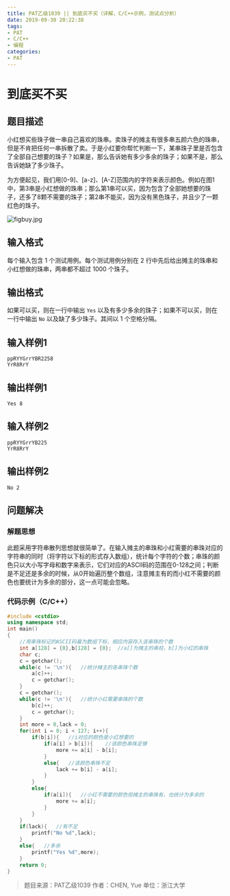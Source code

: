 ```yaml
---
title: PAT乙级1039 || 到底买不买（详解，C/C++示例，测试点分析）
date: 2019-09-30 20:22:38
tags:
- PAT
- C/C++
- 编程
categories:
- PAT
---
```


# **到底买不买**
## **题目描述**
小红想买些珠子做一串自己喜欢的珠串。卖珠子的摊主有很多串五颜六色的珠串，但是不肯把任何一串拆散了卖。于是小红要你帮忙判断一下，某串珠子里是否包含了全部自己想要的珠子？如果是，那么告诉她有多少多余的珠子；如果不是，那么告诉她缺了多少珠子。

为方便起见，我们用[0-9]、[a-z]、[A-Z]范围内的字符来表示颜色。例如在图1中，第3串是小红想做的珠串；那么第1串可以买，因为包含了全部她想要的珠子，还多了8颗不需要的珠子；第2串不能买，因为没有黑色珠子，并且少了一颗红色的珠子。

![figbuy.jpg](https://images.ptausercontent.com/b7e2ffa6-8819-436d-ad79-a41263abe914.jpg)

## **输入格式**
每个输入包含 1 个测试用例。每个测试用例分别在 2 行中先后给出摊主的珠串和小红想做的珠串，两串都不超过 1000 个珠子。
## **输出格式**
如果可以买，则在一行中输出 `Yes` 以及有多少多余的珠子；如果不可以买，则在一行中输出 `No` 以及缺了多少珠子。其间以 1 个空格分隔。
## **输入样例1**
```null
ppRYYGrrYBR2258
YrR8RrY
```
## **输出样例1**
```null
Yes 8
```
## **输入样例2**
```null
ppRYYGrrYB225
YrR8RrY
```
## **输出样例2**
```null
No 2
```

## 问题解决
### 解题思想
此题采用字符串散列思想就很简单了。在输入摊主的串珠和小红需要的串珠对应的字符串的同时（将字符以下标的形式存入数组），统计每个字符的个数；串珠的颜色只以大小写字母和数字来表示，它们对应的ASCII码的范围在0-128之间；判断是不足还是多余的时候，从0开始遍历整个数组，注意摊主有的而小红不需要的颜色也要统计为多余的部分，这一点可能会忽略。

### 代码示例（C/C++）

```cpp
#include <cstdio>
using namespace std;
int main()
{
    //用串珠标记的ASCII码最为数组下标，相应内容存入该串珠的个数
    int a[128] = {0},b[128] = {0};  //a[]为摊主的串柱，b[]为小红的串珠
    char c;
    c = getchar();
    while(c != '\n'){   //统计摊主的各串珠个数
        a[c]++;
        c = getchar();
    }
    c = getchar();
    while(c != '\n'){   //统计小红需要串珠的个数
        b[c]++;
        c = getchar();
    }
    int more = 0,lack = 0;
    for(int i = 0; i < 127; i++){
        if(b[i]){   //i对应的颜色是小红想要的
            if(a[i] > b[i]){    //该颜色串珠足够
                more += a[i] - b[i];
            }
            else{   //该颜色串珠不足
                lack += b[i] - a[i];
            }
        }
        else{
            if(a[i]){   //小红不需要的颜色但摊主的串珠有，也统计为多余的
                more += a[i];
            }
        }
    }
    if(lack){   //有不足
        printf("No %d",lack);
    }
    else{   //多余
        printf("Yes %d",more);
    }
    return 0;
}
```
>题目来源：PAT乙级1039
>作者：CHEN, Yue
>单位：浙江大学